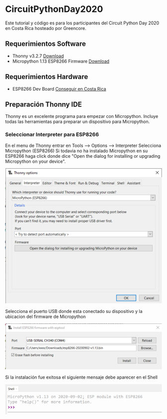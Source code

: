 # CircuitPythonDay2020
Este tutorial y código es para los participantes del Circuit Python Day 2020 en Costa Rica hosteado por Greencore. 
## Requerimientos Software
* Thonny v3.2.7 [Download](https://thonny.org/)
* Micropython 1.13 ESP8266 Firmware [Download](http://micropython.org/resources/firmware/esp8266-20200902-v1.13.bin)

## Requerimientos Hardware
* ESP8266 Dev Board [Conseguir en Costa Rica](https://www.crcibernetica.com/d1-mini-esp8266-development-board/)
## Preparación Thonny IDE
Thonny es un excelente programa para empezar con Micropython. Incluye todas las herramientas para preparar un dispositivo para Micropython.
### Seleccionar Interpreter para ESP8266
En el menu de Thonny entrar en Tools --> Options --> Interpreter
Selecciona Micropython (ESP8266) 
Si todavia no ha instalado Micropython en su ESP8266 haga click donde dice "Open the dialog for installing or upgrading Micropython on your device".

![Interpreter](assets/interpreter.png)

Selecciona el puerto USB donde esta conectado su dispositivo y la ubicacion del firmware de Micropython

![Instalar Micropython](assets/install.png)

Si la instalación fue exitosa el siguiente mensaje debe aparecer en el Shell

![Success](assets/shell.png)



